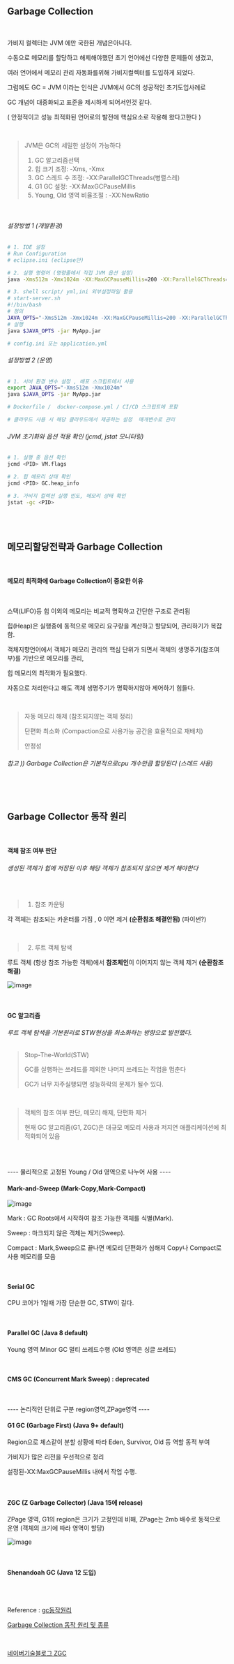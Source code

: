 ## Garbage Collection

<br>

가비지 컬렉터는 JVM 에만 국한된 개념은아니다.

수동으로 메모리를 할당하고 해제해야했던 초기 언어에선 다양한 문제들이 생겼고,

여러 언어에서 메모리 관리 자동화를위해 가비지컬렉터를 도입하게 되었다.  

그럼에도 GC = JVM 이라는 인식은 JVM에서 GC의 성공적인 초기도입사례로 

GC 개념이 대중화되고 표준을 제시하게 되어서인것 같다.

( 안정적이고 성능 최적화된 언어로의 발전에 핵심요소로 작용해 왔다고한다 )

<br>


> JVM은 GC의 세밀한 설정이 가능하다
>
>  
> 1. GC 알고리즘선택
> 2. 힙 크기 조정: -Xms, -Xmx
> 3. GC 스레드 수 조정: -XX:ParallelGCThreads(병렬스레)
> 4. G1 GC 설정: -XX:MaxGCPauseMillis
> 5. Young, Old 영역 비율조절 : -XX:NewRatio

<br>

###### 설정방법 1 (개발환경)
```bash
# 1. IDE 설정
# Run Configuration
# eclipse.ini (eclipse만)

# 2. 실행 명령어 (명령줄에서 직접 JVM 옵션 설정)
java -Xms512m -Xmx1024m -XX:MaxGCPauseMillis=200 -XX:ParallelGCThreads=4 -XX:NewRatio=2 -jar MyApp.jar

# 3. shell script/ yml,ini 외부설정파일 활용
# start-server.sh
#!/bin/bash
# 정의
JAVA_OPTS="-Xms512m -Xmx1024m -XX:MaxGCPauseMillis=200 -XX:ParallelGCThreads=4 -XX:NewRatio=2"
# 실행
java $JAVA_OPTS -jar MyApp.jar

# config.ini 또는 application.yml
```
###### 설정방법 2 (운영)
```bash
# 1. 서버 환경 변수 설정 , 배포 스크립트에서 사용
export JAVA_OPTS="-Xms512m -Xmx1024m"
java $JAVA_OPTS -jar MyApp.jar

# Dockerfile /  docker-compose.yml / CI/CD 스크립트에 포함

# 클라우드 사용 시 해당 클라우드에서 제공하는 설정  매개변수로 관리
```
###### JVM 초기화와 옵션 적용 확인 (jcmd, jstat 모니터링)
```bash
# 1. 실행 중 옵션 확인
jcmd <PID> VM.flags

# 2. 힙 메모리 상태 확인
jcmd <PID> GC.heap_info

# 3. 가비지 컬렉션 실행 빈도, 메모리 상태 확인
jstat -gc <PID>
```

<br><br>

## 메모리할당전략과 Garbage Collection

<br>

#### 메모리 최적화에 Garbage Collection이 중요한 이유

<br>

스택(LIFO)등 힙 이외의 메모리는 비교적 명확하고 간단한 구조로 관리됨

힙(Heap)은 실행중에 동적으로 메모리 요구량을 계산하고 할당되어, 관리하기가 복잡함.

객체지향언어에서 객체가 메모리 관리의 핵심 단위가 되면서 객체의 생명주기(참조여부)를 기반으로 메모리를 관리, 

힙 메모리의 최적화가 필요했다.

자동으로 처리한다고 해도 객체 생명주기가 명확하지않아 제어하기 힘들다.

<br>

> 자동 메모리 해제 (참조되지않는 객체 정리)
> 
> 단편화 최소화 (Compaction으로 사용가능 공간을 효율적으로 재배치)
> 
> 안정성

###### 참고 )) Garbage Collection은 기본적으로cpu 개수만큼 할당된다 (스레드 사용)

<br><br>

## Garbage Collector 동작 원리

<br>

#### 객체 참조 여부 판단

###### 생성된 객체가 힙에 저장된 이후 해당 객체가 참조되지 않으면 제거 해야한다

<br>

> 1. 참조 카운팅
>
 각 객체는 참조되는 카운터를 가짐 , 0 이면 제거 **(순환참조 해결안됨)**
 (파이썬?)

<br>
 
>   
> 2. 루트 객체 탐색
> 
 루트 객체 (항상 참조 가능한 객체)에서 **참조체인**이 이어지지 않는 객체 제거 **(순환참조 해결)**

![image](https://github.com/user-attachments/assets/e84276c7-d920-4507-81a5-750c8db0c74c)


<br>

#### GC 알고리즘
###### 루트 객체 탐색을 기본원리로 STW현상을 최소화하는 방향으로 발전했다. 
>  Stop-The-World(STW)
>
> GC를 실행하는 쓰레드를 제외한 나머지 쓰레드는 작업을 멈춘다
> 
> GC가 너무 자주실행되면 성능하락의 문제가 될수 있다.
>

<br>

> 객체의 참조 여부 판단, 메모리 해제, 단편화 제거
> 
> 현재 GC 알고리즘(G1, ZGC)은 대규모 메모리 사용과 저지연 애플리케이션에 최적화되어 있음

<br><br>

---- 물리적으로 고정된 Young / Old 영역으로 나누어 사용 ----

#### Mark-and-Sweep (Mark-Copy,Mark-Compact)
![image](https://github.com/user-attachments/assets/205b8d30-6f77-46bd-99aa-01ad7bd95826)

Mark : GC Roots에서 시작하여 참조 가능한 객체를 식별(Mark).

Sweep : 마크되지 않은 객체는 제거(Sweep).

Compact : Mark,Sweep으로 끝나면 메모리 단편화가 심해져 Copy나 Compact로 사용 메모리를 모음

<br>

#### Serial GC

CPU 코어가 1일때 가장 단순한 GC, STW이 길다.

<br>

#### Parallel GC (Java 8 default)

Young 영역 Minor GC 멀티 쓰레드수행 (Old 영역은 싱글 쓰레드)

<br>

#### CMS GC (Concurrent Mark Sweep) : deprecated 

<br>


---- 논리적인 단위로 구분 region영역,ZPage영역 ----


#### G1 GC (Garbage First) (Java 9+ default) 

Region으로 체스같이 분할 상황에 따라 Eden, Survivor, Old 등 역할 동적 부여

가비지가 많은 리전을 우선적으로 정리

설정된-XX:MaxGCPauseMillis 내에서 작업 수행.

<br>

#### ZGC (Z Garbage Collector) (Java 15에 release)
ZPage 영역, G1의 region은 크기가 고정인데 비해, ZPage는 2mb 배수로 동적으로 운영
(객체의 크기에 따라 영역이 할당)

![image](https://github.com/user-attachments/assets/d706585d-065d-446d-8089-c74dc047fcdc)


<br>

#### Shenandoah GC (Java 12 도입)

<br>
<br>

Reference  : 
[gc동작원리](https://inpa.tistory.com/entry/JAVA-%E2%98%95-%EA%B0%80%EB%B9%84%EC%A7%80-%EC%BB%AC%EB%A0%89%EC%85%98GC-%EB%8F%99%EC%9E%91-%EC%9B%90%EB%A6%AC-%EC%95%8C%EA%B3%A0%EB%A6%AC%EC%A6%98-%F0%9F%92%AF-%EC%B4%9D%EC%A0%95%EB%A6%AC)
<br>

[Garbage Collection 동작 원리 및 종류](https://m.blog.naver.com/web-developer/223345931298)

<br>

[네이버기술블로그 ZGC](https://m.blog.naver.com/web-developer/223345931298)

